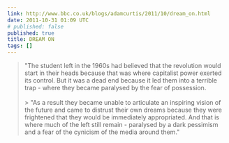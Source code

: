 ```yaml
---
link: http://www.bbc.co.uk/blogs/adamcurtis/2011/10/dream_on.html
date: 2011-10-31 01:09 UTC
# published: false
published: true
title: DREAM ON
tags: []
---
```


> "The student left in the 1960s had believed that the revolution would start in their heads because that was where capitalist  power exerted its control. But it was a dead end because it led them into a terrible trap - where they became paralysed by the fear of possession.<br><br>> "As a result they became unable to articulate an inspiring vision of the future and came to distrust their own dreams because they were frightened that they would be immediately appropriated. And that is where much of the left still remain - paralysed by a dark pessimism and a fear of the cynicism of the media around them."

